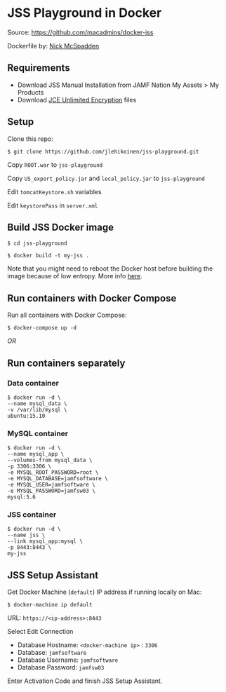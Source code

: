 # JSS Playground in Docker

Source: <https://github.com/macadmins/docker-jss>

Dockerfile by: [Nick McSpadden](https://github.com/nmcspadden)

## Requirements

* Download JSS Manual Installation from JAMF Nation My Assets > My Products
* Download [JCE Unlimited Encryption](http://www.oracle.com/technetwork/java/javase/downloads/jce-7-download-432124.html) files

## Setup

Clone this repo:

`$ git clone https://github.com/jlehikoinen/jss-playground.git`

Copy `ROOT.war` to `jss-playground`

Copy `US_export_policy.jar` and `local_policy.jar` to `jss-playground`

Edit `tomcatKeystore.sh` variables

Edit `keystorePass` in `server.xml`

## Build JSS Docker image

`$ cd jss-playground`

`$ docker build -t my-jss .`

Note that you might need to reboot the Docker host before building the image because of low entropy. More info [here](https://blog.pivotal.io/pivotal-cloud-foundry/features/challenges-with-randomness-in-multi-tenant-linux-container-platforms).

## Run containers with Docker Compose

Run all containers with Docker Compose:

`$ docker-compose up -d`

_OR_

## Run containers separately

### Data container

```
$ docker run -d \
--name mysql_data \
-v /var/lib/mysql \
ubuntu:15.10
```

### MySQL container

```
$ docker run -d \
--name mysql_app \
--volumes-from mysql_data \
-p 3306:3306 \
-e MYSQL_ROOT_PASSWORD=root \
-e MYSQL_DATABASE=jamfsoftware \
-e MYSQL_USER=jamfsoftware \
-e MYSQL_PASSWORD=jamfsw03 \
mysql:5.6
```

### JSS container

```
$ docker run -d \
--name jss \
--link mysql_app:mysql \
-p 8443:8443 \
my-jss
```

## JSS Setup Assistant

Get Docker Machine (`default`) IP address if running locally on Mac:

`$ docker-machine ip default`

URL: `https://<ip-address>:8443`

Select Edit Connection

* Database Hostname: `<docker-machine ip>` : `3306`
* Database: `jamfsoftware`
* Database Username: `jamfsoftware`
* Database Password: `jamfsw03`

Enter Activation Code and finish JSS Setup Assistant.
